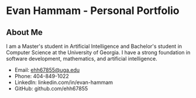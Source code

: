 # Evan Hammam - Personal Portfolio

## About Me
I am a Master's student in Artificial Intelligence and Bachelor's student in Computer Science at the University of Georgia. I have a strong foundation in software development, mathematics, and artificial intelligence.

- Email: ehh67855@uga.edu
- Phone: 404-849-1022
- LinkedIn: linkedin.com/in/evan-hammam
- GitHub: github.com/ehh67855

